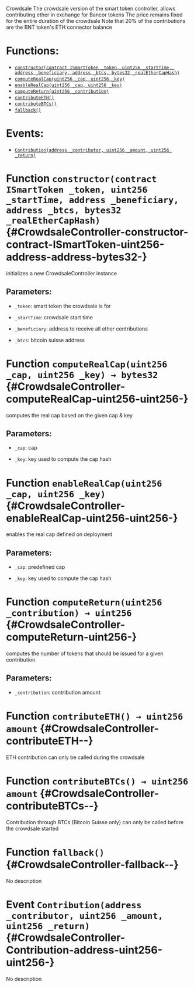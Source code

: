 Crowdsale
The crowdsale version of the smart token controller, allows contributing ether in exchange for Bancor tokens
The price remains fixed for the entire duration of the crowdsale
Note that 20% of the contributions are the BNT token's ETH connector balance

# Functions:
- [`constructor(contract ISmartToken _token, uint256 _startTime, address _beneficiary, address _btcs, bytes32 _realEtherCapHash)`](#CrowdsaleController-constructor-contract-ISmartToken-uint256-address-address-bytes32-)
- [`computeRealCap(uint256 _cap, uint256 _key)`](#CrowdsaleController-computeRealCap-uint256-uint256-)
- [`enableRealCap(uint256 _cap, uint256 _key)`](#CrowdsaleController-enableRealCap-uint256-uint256-)
- [`computeReturn(uint256 _contribution)`](#CrowdsaleController-computeReturn-uint256-)
- [`contributeETH()`](#CrowdsaleController-contributeETH--)
- [`contributeBTCs()`](#CrowdsaleController-contributeBTCs--)
- [`fallback()`](#CrowdsaleController-fallback--)

# Events:
- [`Contribution(address _contributor, uint256 _amount, uint256 _return)`](#CrowdsaleController-Contribution-address-uint256-uint256-)

# Function `constructor(contract ISmartToken _token, uint256 _startTime, address _beneficiary, address _btcs, bytes32 _realEtherCapHash)` {#CrowdsaleController-constructor-contract-ISmartToken-uint256-address-address-bytes32-}
initializes a new CrowdsaleController instance

## Parameters:
- `_token`:          smart token the crowdsale is for

- `_startTime`:      crowdsale start time

- `_beneficiary`:    address to receive all ether contributions

- `_btcs`:           bitcoin suisse address
# Function `computeRealCap(uint256 _cap, uint256 _key) → bytes32` {#CrowdsaleController-computeRealCap-uint256-uint256-}
computes the real cap based on the given cap & key

## Parameters:
- `_cap`:    cap

- `_key`:    key used to compute the cap hash

# Function `enableRealCap(uint256 _cap, uint256 _key)` {#CrowdsaleController-enableRealCap-uint256-uint256-}
enables the real cap defined on deployment

## Parameters:
- `_cap`:    predefined cap

- `_key`:    key used to compute the cap hash
# Function `computeReturn(uint256 _contribution) → uint256` {#CrowdsaleController-computeReturn-uint256-}
computes the number of tokens that should be issued for a given contribution

## Parameters:
- `_contribution`:    contribution amount

# Function `contributeETH() → uint256 amount` {#CrowdsaleController-contributeETH--}
ETH contribution
can only be called during the crowdsale

# Function `contributeBTCs() → uint256 amount` {#CrowdsaleController-contributeBTCs--}
Contribution through BTCs (Bitcoin Suisse only)
can only be called before the crowdsale started

# Function `fallback()` {#CrowdsaleController-fallback--}
No description

# Event `Contribution(address _contributor, uint256 _amount, uint256 _return)` {#CrowdsaleController-Contribution-address-uint256-uint256-}
No description
